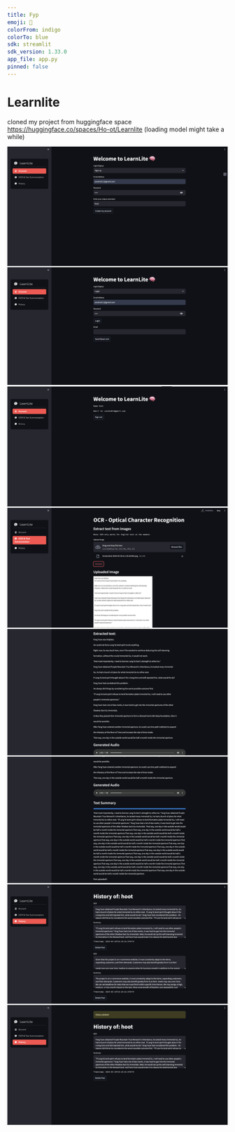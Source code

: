 ```yaml
---
title: Fyp
emoji: 🐨
colorFrom: indigo
colorTo: blue
sdk: streamlit
sdk_version: 1.33.0
app_file: app.py
pinned: false
---
```

# Learnlite
cloned my project from huggingface space
https://huggingface.co/spaces/Ho-ot/Learnlite
(loading model might take a while)

![Learnlite](https://github.com/hoot-doot/Learnlite/blob/main/ss%20of%20project/1.png)
![Learnlite](https://github.com/hoot-doot/Learnlite/blob/main/ss%20of%20project/2.png)
![Learnlite](https://github.com/hoot-doot/Learnlite/blob/main/ss%20of%20project/3.png)
![Learnlite](https://github.com/hoot-doot/Learnlite/blob/main/ss%20of%20project/4.png)
![Learnlite](https://github.com/hoot-doot/Learnlite/blob/main/ss%20of%20project/5.png)
![Learnlite](https://github.com/hoot-doot/Learnlite/blob/main/ss%20of%20project/6.png)
![Learnlite](https://github.com/hoot-doot/Learnlite/blob/main/ss%20of%20project/7.png)
![Learnlite](https://github.com/hoot-doot/Learnlite/blob/main/ss%20of%20project/8.png)
